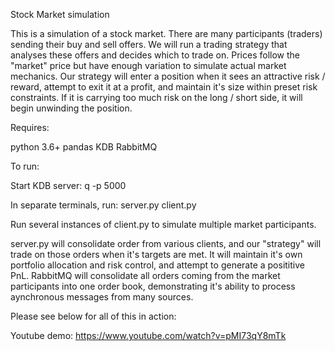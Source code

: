 Stock Market simulation

This is a simulation of a stock market. There are many participants (traders) sending their buy and sell offers. We
will run a trading strategy that analyses these offers and decides which to trade on.
Prices follow the "market" price but have enough variation to simulate actual market mechanics. Our strategy will
enter a position when it sees an attractive risk / reward, attempt to exit it at a profit, and maintain it's size within
 preset risk constraints. If it is carrying too much risk on the long / short side, it will begin unwinding the position.

Requires:

python 3.6+
pandas
KDB
RabbitMQ

To run:

Start KDB server: q -p 5000

In separate terminals, run:
    server.py
    client.py

Run several instances of client.py to simulate multiple market participants.

server.py will consolidate order from various clients, and our "strategy" will trade on those orders when it's targets
are met. It will maintain it's own portfolio allocation and risk control, and attempt to generate a posititive PnL. 
RabbitMQ will consolidate all orders coming from the market participants into one order book, demonstrating it's ability to process aynchronous messages from many sources.

Please see below for all of this in action:

Youtube demo: https://www.youtube.com/watch?v=pMI73qY8mTk
